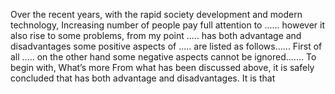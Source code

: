 Over the recent years, with the rapid society development and modern technology, Increasing number of people pay full attention to ......
however it also rise to some problems, from my point ..... has both advantage and disadvantages
some positive aspects of ..... are listed as follows......
First of all .....
on the other hand some negative aspects cannot be ignored.......  To begin with, What’s more
From what has been discussed above, it is safely concluded that has both advantage and disadvantages. It is that
